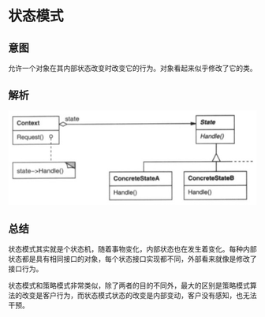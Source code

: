 # 状态模式

## 意图

允许一个对象在其内部状态改变时改变它的行为。对象看起来似乎修改了它的类。

## 解析


![](../../../../../img/state.png)

## 总结

状态模式其实就是个状态机，随着事物变化，内部状态也在发生着变化。每种内部状态都是具有相同接口的对象，每个状态接口实现都不同，外部看来就像是修改了接口行为。

状态模式和策略模式非常类似，除了两者的目的不同外，最大的区别是策略模式算法的改变是客户行为，而状态模式状态的改变是内部变动，客户没有感知，也无法干预。






